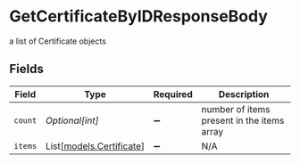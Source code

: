 # GetCertificateByIDResponseBody

a list of Certificate objects


## Fields

| Field                                                | Type                                                 | Required                                             | Description                                          |
| ---------------------------------------------------- | ---------------------------------------------------- | ---------------------------------------------------- | ---------------------------------------------------- |
| `count`                                              | *Optional[int]*                                      | :heavy_minus_sign:                                   | number of items present in the items array           |
| `items`                                              | List[[models.Certificate](../models/certificate.md)] | :heavy_minus_sign:                                   | N/A                                                  |